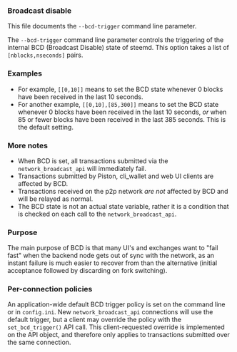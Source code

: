 
### Broadcast disable

This file documents the `--bcd-trigger` command line parameter.

The `--bcd-trigger` command line parameter controls the triggering of the internal BCD (Broadcast Disable)
state of steemd.  This option takes a list of `[nblocks,nseconds]` pairs.

### Examples

- For example, `[[0,10]]` means to set the BCD state whenever 0 blocks have been received in the last 10 seconds.
- For another example, `[[0,10],[85,300]]` means to set the BCD state whenever 0 blocks have been received in the last 10 seconds, *or* when 85 or fewer blocks have been received in the last 385 seconds.  This is the default setting.

### More notes

- When BCD is set, all transactions submitted via the `network_broadcast_api` will immediately fail.
- Transactions submitted by Piston, cli_wallet and web UI clients are affected by BCD.
- Transactions received on the p2p network *are not* affected by BCD and will be relayed as normal.
- The BCD state is not an actual state variable, rather it is a condition that is checked on each call to the `network_broadcast_api`.

### Purpose

The main purpose of BCD is that many UI's and exchanges want to "fail fast" when the backend node
gets out of sync with the network, as an instant failure is much easier to recover from than the alternative
(initial acceptance followed by discarding on fork switching).

### Per-connection policies

An application-wide default BCD trigger policy is set on the command line or in `config.ini`.  New
`network_broadcast_api` connections will use the default trigger, but a client may override the policy
with the `set_bcd_trigger()` API call.  This client-requested override is implemented on the API object,
and therefore only applies to transactions submitted over the same connection.
